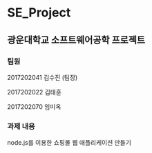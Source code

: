 # SE_Project

## 광운대학교 소프트웨어공학 프로젝트

### 팀원

2017202041 김수진 (팀장)

2017202022 김태훈 

2017202070 임미옥 

### 과제 내용
node.js를 이용한 쇼핑몰 웹 애플리케이션 만들기
